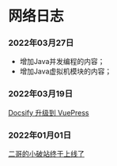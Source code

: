 # 网络日志

### 2022年03月27日

- 增加Java并发编程的内容；
- 增加Java虚拟机模块的内容；


### 2022年03月19日

[Docsify 升级到 VuePress](https://mp.weixin.qq.com/s/cNtUmtVJsF0d6lQ26UFFOw)


### 2022年01月01日

[二哥的小破站终于上线了](https://mp.weixin.qq.com/s/NtOD5q95xPEs4aQpu4lGcg)